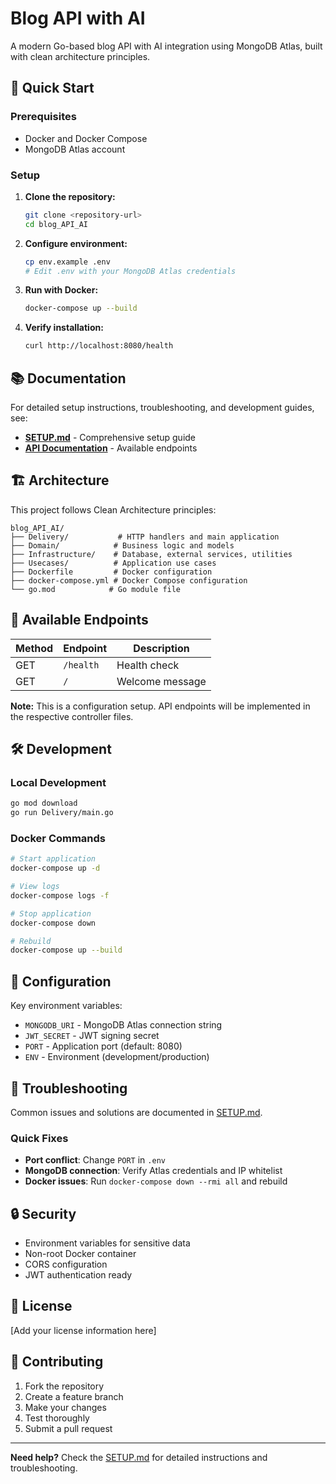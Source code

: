 # Blog API with AI

A modern Go-based blog API with AI integration using MongoDB Atlas, built with clean architecture principles.

## 🚀 Quick Start

### Prerequisites
- Docker and Docker Compose
- MongoDB Atlas account

### Setup
1. **Clone the repository:**
   ```bash
   git clone <repository-url>
   cd blog_API_AI
   ```

2. **Configure environment:**
   ```bash
   cp env.example .env
   # Edit .env with your MongoDB Atlas credentials
   ```

3. **Run with Docker:**
   ```bash
   docker-compose up --build
   ```

4. **Verify installation:**
   ```bash
   curl http://localhost:8080/health
   ```

## 📚 Documentation

For detailed setup instructions, troubleshooting, and development guides, see:
- **[SETUP.md](SETUP.md)** - Comprehensive setup guide
- **[API Documentation](#api-endpoints)** - Available endpoints

## 🏗️ Architecture

This project follows Clean Architecture principles:

```
blog_API_AI/
├── Delivery/           # HTTP handlers and main application
├── Domain/            # Business logic and models
├── Infrastructure/    # Database, external services, utilities
├── Usecases/          # Application use cases
├── Dockerfile         # Docker configuration
├── docker-compose.yml # Docker Compose configuration
└── go.mod            # Go module file
```

## 🔌 Available Endpoints

| Method | Endpoint | Description |
|--------|----------|-------------|
| GET | `/health` | Health check |
| GET | `/` | Welcome message |

**Note:** This is a configuration setup. API endpoints will be implemented in the respective controller files.

## 🛠️ Development

### Local Development
```bash
go mod download
go run Delivery/main.go
```

### Docker Commands
```bash
# Start application
docker-compose up -d

# View logs
docker-compose logs -f

# Stop application
docker-compose down

# Rebuild
docker-compose up --build
```

## 🔧 Configuration

Key environment variables:
- `MONGODB_URI` - MongoDB Atlas connection string
- `JWT_SECRET` - JWT signing secret
- `PORT` - Application port (default: 8080)
- `ENV` - Environment (development/production)

## 🚨 Troubleshooting

Common issues and solutions are documented in [SETUP.md](SETUP.md).

### Quick Fixes
- **Port conflict**: Change `PORT` in `.env`
- **MongoDB connection**: Verify Atlas credentials and IP whitelist
- **Docker issues**: Run `docker-compose down --rmi all` and rebuild

## 🔒 Security

- Environment variables for sensitive data
- Non-root Docker container
- CORS configuration
- JWT authentication ready

## 📄 License

[Add your license information here]

## 🤝 Contributing

1. Fork the repository
2. Create a feature branch
3. Make your changes
4. Test thoroughly
5. Submit a pull request

---

**Need help?** Check the [SETUP.md](SETUP.md) for detailed instructions and troubleshooting.
